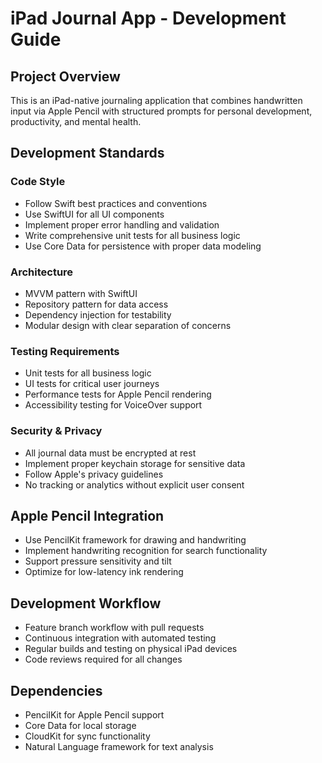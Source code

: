 # iPad Journal App - Development Guide

## Project Overview

This is an iPad-native journaling application that combines handwritten input via Apple Pencil with structured prompts for personal development, productivity, and mental health.

## Development Standards

### Code Style
- Follow Swift best practices and conventions
- Use SwiftUI for all UI components
- Implement proper error handling and validation
- Write comprehensive unit tests for all business logic
- Use Core Data for persistence with proper data modeling

### Architecture
- MVVM pattern with SwiftUI
- Repository pattern for data access
- Dependency injection for testability
- Modular design with clear separation of concerns

### Testing Requirements
- Unit tests for all business logic
- UI tests for critical user journeys
- Performance tests for Apple Pencil rendering
- Accessibility testing for VoiceOver support

### Security & Privacy
- All journal data must be encrypted at rest
- Implement proper keychain storage for sensitive data
- Follow Apple's privacy guidelines
- No tracking or analytics without explicit user consent

## Apple Pencil Integration
- Use PencilKit framework for drawing and handwriting
- Implement handwriting recognition for search functionality
- Support pressure sensitivity and tilt
- Optimize for low-latency ink rendering

## Development Workflow
- Feature branch workflow with pull requests
- Continuous integration with automated testing
- Regular builds and testing on physical iPad devices
- Code reviews required for all changes

## Dependencies
- PencilKit for Apple Pencil support
- Core Data for local storage
- CloudKit for sync functionality
- Natural Language framework for text analysis